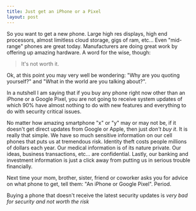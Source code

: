 ```yaml
---
title: Just get an iPhone or a Pixel
layout: post
---
```


So you want to get a new phone. Large high res displays, high end processors, almost limitless cloud storage, gigs of ram, etc... Even "mid-range" phones are great today. Manufacturers are doing great work by offering up amazing hardware. A word for the wise, though:

> It's not worth it.

Ok, at this point you may very well be wondering: "Why are you quoting yourself?" and "What in the world are you talking about?". 

In a nutshell I am saying that if you buy any phone right now other than an iPhone or a Google Pixel, you are not going to receive system updates of which 90% have almost nothing to do with new features and everything to do with security critical issues.

No matter how amazing smartphone "x" or "y" may or may not be, if it doesn't get direct updates from Google or Apple, then just *don't buy it*. It is really that simple. We have so much sensitive information on our cell phones that puts us at tremendous risk. Identity theft costs people millions of dollars each year. Our medical information is of its nature private. Our ideas, business transactions, etc... are confidential. Lastly, our banking and investment information is just a click away from putting us in serious trouble financially.

Next time your mom, brother, sister, friend or coworker asks you for advice on what phone to get, tell them: "An iPhone or Google Pixel". Period. 

Buying a phone that doesn't receive the latest security updates is *very bad for security and not worth the risk*